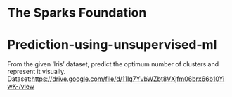 # The Sparks Foundation
# Prediction-using-unsupervised-ml
From the given ‘Iris’ dataset, predict the optimum number of clusters and represent it visually.
Dataset:https://drive.google.com/file/d/11Iq7YvbWZbt8VXjfm06brx66b10YiwK-/view
